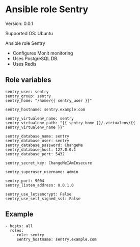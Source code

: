 # Ansible role Sentry

Version: 0.0.1

Supported OS: Ubuntu

Ansible role Sentry

- Configures Monit monitoring
- Uses PostgreSQL DB.
- Uses Redis

## Role variables
```
sentry_user: sentry
sentry_group: sentry
sentry_home: "/home/{{ sentry_user }}"

sentry_hostname: sentry.example.com

sentry_virtualenv_name: sentry
sentry_virtualenv_path: "{{ sentry_home }}/.virtualenv/{{ sentry_virtualenv_name }}"

sentry_database_name: sentry
sentry_database_user: sentry
sentry_database_password: ChangeMe
sentry_database_host: 127.0.0.1
sentry_database_port: 5432

sentry_secret_key: ChangeMeIAmInsecure

sentry_superuser_username: admin

sentry_port: 9004
sentry_listen_address: 0.0.1.0

sentry_use_letsencrypt: False
sentry_use_self_signed_ssl: False
```

## Example
```
- hosts: all
  roles:
   - role: sentry
     sentry_hostname: sentry.example.com
```
